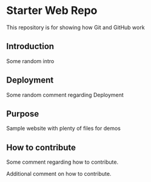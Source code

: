 # Starter Web Repo

This repository is for showing how Git and GitHub work

## Introduction

Some random intro

## Deployment

Some random comment regarding Deployment

## Purpose

Sample website with plenty of files for demos

## How to contribute

Some comment regarding how to contribute.

Additional comment on how to contribute.